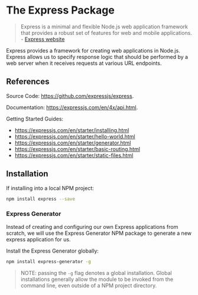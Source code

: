 
# The Express Package

> Express is a minimal and flexible Node.js web application framework that provides a robust set of features for web and mobile applications. - [Express website](https://expressjs.com/)

Express provides a framework for creating web applications in Node.js. Express allows us to specify response logic that should be performed by a web server when it receives requests at various URL endpoints.

## References

Source Code: https://github.com/expressjs/express.

Documentation: https://expressjs.com/en/4x/api.html.

Getting Started Guides:

  + https://expressjs.com/en/starter/installing.html
  + https://expressjs.com/en/starter/hello-world.html
  + https://expressjs.com/en/starter/generator.html
  + https://expressjs.com/en/starter/basic-routing.html
  + https://expressjs.com/en/starter/static-files.html

## Installation

If installing into a local NPM project:

```sh
npm install express --save
```

### Express Generator

Instead of creating and configuring our own Express applications from scratch, we will use the Express Generator NPM package to generate a new express application for us.

Install the Express Generator globally:

```` sh
npm install express-generator -g
````

> NOTE: passing the `-g` flag denotes a global installation. Global installations generally allow the module to be invoked from the command line, even outside of a NPM project directory.
